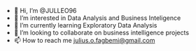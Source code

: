 - 👋 Hi, I’m @JULLEO96
- 👀 I’m interested in Data Analysis and Business Inteligence
- 🌱 I’m currently learning Exploratory Data Analysis
- 💞️ I’m looking to collaborate on business intelligence projects 
- 📫 How to reach me julius.o.fagbemi@gmail.com

<!---
JULLEO96/JULLEO96 is a ✨ special ✨ repository because its `README.md` (this file) appears on your GitHub profile.
You can click the Preview link to take a look at your changes.
--->
